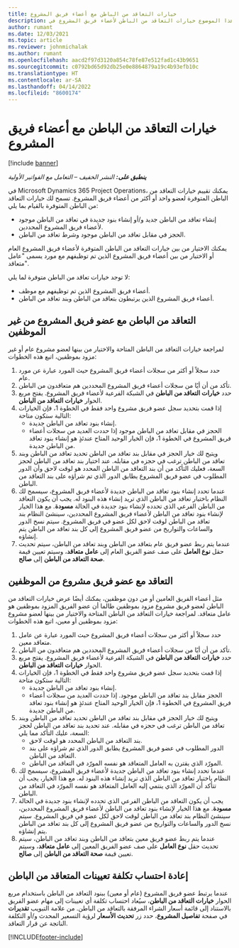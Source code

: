 ```yaml
---
title: خيارات التعاقد من الباطن مع أعضاء فريق المشروع
description: يشرح هذا الموضوع خيارات التعاقد من الباطن لأعضاء فريق المشروع في Microsoft Dynamics 365 Project Operations.
author: rumant
ms.date: 12/03/2021
ms.topic: article
ms.reviewer: johnmichalak
ms.author: rumant
ms.openlocfilehash: aacd2f97d3120a854c78fe87e512fad1c43b9651
ms.sourcegitcommit: c0792bd65d92db25e0e8864879a19c4b93efb10c
ms.translationtype: HT
ms.contentlocale: ar-SA
ms.lasthandoff: 04/14/2022
ms.locfileid: "8600174"
---
```

# <a name="subcontracting-options-for-project-team-members"></a>خيارات التعاقد من الباطن مع أعضاء فريق المشروع

[!include [banner](../../includes/dataverse-preview.md)]

_**ينطبق على:** النشر الخفيف – التعامل مع الفواتير الأولية_

في Microsoft Dynamics 365 Project Operations، يمكنك تقييم خيارات التعاقد من الباطن المتوفرة لعضو واحد أو أكثر من أعضاء فريق المشروع. تسمح لك خيارات التعاقد من الباطن المتوفرة بالقيام بما يلي:

- إنشاء تعاقد من الباطن جديد و/أو إنشاء بنود جديدة في تعاقد من الباطن موجود لأعضاء فريق المشروع المحددين. 
- الحجز في مقابل تعاقد من الباطن موجود وشرط تعاقد من الباطن. 

يمكنك الاختيار من بين خيارات التعاقد من الباطن المتوفرة لأعضاء فريق المشروع العام أو الاختيار من بين أعضاء فريق المشروع الذين تم توظيفهم مع مورد يسمى "عامل متعاقد". 

لا توجد خيارات تعاقد من الباطن متوفرة لما يلي:

- أعضاء فريق المشروع الذين تم توظيفهم مع موظف. 
- أعضاء فريق المشروع الذين يرتبطون بتعاقد من الباطن وبند تعاقد من الباطن. 

## <a name="subcontracting-an-unstaffed-project-team-member"></a>التعاقد من الباطن مع عضو فريق المشروع من غير الموظفين

لمراجعة خيارات التعاقد من الباطن المتاحة والاختيار من بينها لعضو مشروع عام أو غير مزود بموظفين، اتبع هذه الخطوات:

1. حدد سجلاً أو أكثر من سجلات أعضاء فريق المشروع حيث المورد عبارة عن مورد عام.
2. تأكد من أن أيًا من سجلات أعضاء فريق المشروع المحددين هم متعاقدون من الباطن. 
3. حدد **خيارات التعاقد من الباطن** في الشبكة الفرعية لأعضاء فريق المشروع. يفتح مربع الحوار **خيارات التعاقد من الباطن**. 
4. إذا قمت بتحديد سجل عضو فريق مشروع واحد فقط في الخطوة 1، فإن الخيارات التالية ستكون متاحة:
    - إنشاء بنود تعاقد من الباطن جديدة. 
    - الحجز في مقابل تعاقد من الباطن موجود إذا حددت العديد من سجلات أعضاء فريق المشروع في الخطوة 1، فإن الخيار الوحيد المتاح عندئذٍ هو إنشاء بنود تعاقد من الباطن جديدة.
5. ويتيح لك خيار الحجز في مقابل بند تعاقد من الباطن تحديد تعاقد من الباطن وبند تعاقد من الباطن ترغب في حجزه في مقابله. عند اختيار بند تعاقد من الباطن لحجز السعة، فعليك التأكد من أن بند التعاقد من الباطن المحدد هو لوقت لاحق وأن الدور المطلوب في عضو فريق المشروع يطابق الدور الذي تم شراؤه على بند التعاقد من الباطن.
6. عندما تحدد إنشاء بنود تعاقد من الباطن جديدة لأعضاء فريق المشروع، سيسمح لك النظام باختيار تعاقد من الباطن الذي تريد إنشاء هذه البنود له. يجب أن يكون التعاقد من الباطن الفرعي الذي تحدده لإنشاء بنود جديدة في الحالة **مسودة**. مع هذا الخيار لإنشاء بنود تعاقد من الباطن لأعضاء فريق المشروع المحددين، سينشئ النظام بند تعاقد من الباطن لوقت لاحق لكل عضو في فريق المشروع. سيتم نسخ الدور والساعات والتواريخ من عضو فريق المشروع إلى كل بند تعاقد من الباطن يتم إنشاؤه. 
7. عندما يتم ربط عضو فريق عام بتعاقد من الباطن وبند تعاقد من الباطن، سيتم تحديث حقل **نوع العامل** على صف عضو الفريق العام إلى **عامل متعاقد**، وسيتم تعيين قيمة **صحة التعاقد من الباطن** إلى **صالح**.

## <a name="subcontracting-a-staffed-project-team-member"></a>التعاقد مع عضو فريق مشروع من الموظفين

مثل أعضاء الفريق العامين أو من دون موظفين، يمكنك أيضًا عرض خيارات التعاقد من الباطن لعضو فريق مشروع مزود بموظفين طالما أن عضو الفريق المزود بموظفين هو عامل متعاقد. لمراجعة خيارات التعاقد من الباطن المتاحة والاختيار من بينها لعضو مشروع مزود بموظفين أو معين، اتبع هذه الخطوات:

1. حدد سجلاً أو أكثر من سجلات أعضاء فريق المشروع حيث المورد عبارة عن عامل متعاقد معين.
2. تأكد من أن أيًا من سجلات أعضاء فريق المشروع المحددين هم متعاقدون من الباطن. 
3. حدد **خيارات التعاقد من الباطن** في الشبكة الفرعية لأعضاء فريق المشروع. يفتح مربع الحوار **خيارات التعاقد من الباطن**. 
4. إذا قمت بتحديد سجل عضو فريق مشروع واحد فقط في الخطوة 1، فإن الخيارات التالية ستكون متاحة:
      - إنشاء بنود تعاقد من الباطن جديدة.
      - الحجز مقابل بند تعاقد من الباطن موجود.
  إذا حددت العديد من سجلات أعضاء فريق المشروع في الخطوة 1، فإن الخيار الوحيد المتاح عندئذٍ هو إنشاء بنود تعاقد من الباطن جديدة.
5. ويتيح لك خيار الحجز في مقابل بند تعاقد من الباطن تحديد تعاقد من الباطن وبند تعاقد من الباطن ترغب في حجزه في مقابله. عند تحديد بند تعاقد من الباطن لحجز السعة، عليك التأكد مما يلي:
      - بند التعاقد من الباطن المحدد هو لوقت لاحق. 
      - الدور المطلوب في عضو فريق المشروع يطابق الدور الذي تم شراؤه على بند التعاقد من الباطن. 
      - المورّد الذي يقترن به العامل المتعاقد هو نفسه المورّد في التعاقد من الباطن.
6. عندما تحدد إنشاء بنود تعاقد من الباطن جديدة لأعضاء فريق المشروع، سيسمح لك النظام باختيار تعاقد من الباطن الذي تريد إنشاء هذه البنود له. مع هذا الخيار، يجب أن تتأكد أن المورّد الذي ينتمي إليه العامل المتعاقد هو نفسه المورّد في التعاقد من الباطن. 
7. يجب أن يكون التعاقد من الباطن الفرعي الذي تحدده لإنشاء بنود جديدة في الحالة **مسودة**. مع هذا الخيار لإنشاء بنود تعاقد من الباطن لأعضاء فريق المشروع المحددين، سينشئ النظام بند تعاقد من الباطن لوقت لاحق لكل عضو في فريق المشروع. سيتم نسخ الدور والساعات والتواريخ من عضو فريق المشروع إلى كل بند تعاقد من الباطن يتم إنشاؤه.  
8. عندما يتم ربط عضو فريق معين بتعاقد من الباطن وبند تعاقد من الباطن، سيتم تحديث حقل **نوع العامل** على صف عضو الفريق المعين إلى **عامل متعاقد**، وسيتم تعيين قيمة **صحة التعاقد من الباطن** إلى **صالح**.

## <a name="re-costing-subcontractor-assignments"></a>إعادة احتساب تكلفة تعيينات المتعاقد من الباطن

عندما يرتبط عضو فريق المشروع (عام أو معين) ببنود التعاقد من الباطن باستخدام مربع الحوار **خيارات التعاقد من الباطن**، سيُعاد احتساب تكلفة أي تعيينات إلى مهام عضو الفريق بالاستناد إلى قائمة أسعار الشراء المرفقة بالتعاقد من الباطن. من علامة التبويب **تقديرات** في صفحة **تفاصيل المشروع**، حدد زر **تحديث الأسعار** لرؤية التسعير المحدث و/أو التكلفة الناتجة عن قرار التعاقد.

[!INCLUDE[footer-include](../../includes/footer-banner.md)]
